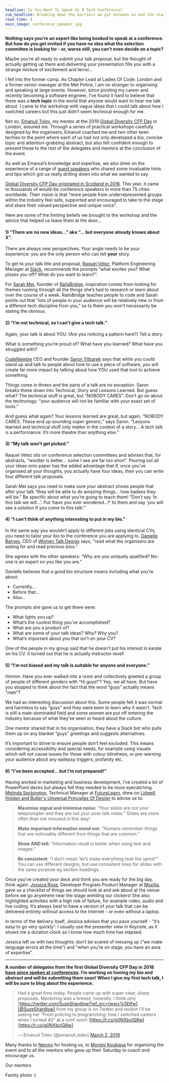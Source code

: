 ```yaml
---
headline: So You Want To Speak At A Tech Conference?
sub_headline: Breaking down the barriers we put between us and the stage
read_time: 4
main_image: conference_speaker.jpg
---
```


**Nothing says you’re an expert like being booked to speak at a conference.  But how do you get invited if you have no idea what the selection committee is looking for - or, worse still, you can’t even decide on a topic?**

Maybe you’re all ready to submit your talk proposal, but the thought of actually getting up there and delivering your presentation fills you with a strange mixture of excitement and terror...

I fell into the former camp.  As Chapter Lead at Ladies Of Code: London and a former senior manager at the Met Police, I am no stranger to organising and speaking at large events.  However, since pivoting my career and recently becoming a software engineer, I’ve found it hard to believe that there was a **tech topic** in the world that anyone would want to hear me talk about.  I came to the workshop with vague ideas that I could talk about how I switched careers but this just didn’t seem technical enough for me.

Not so, [Emanuil Tolev](https://twitter.com/emanuil_tolev), my mentor at the 2019 [Global Diversity CFP Day](https://globaldiversitycfpday.com) in London, assured me.  Through a series of practical workshops carefully designed by the organisers, Emanuil coached me and two other keen techies to the point where each of us had not only developed a bio, concise topic and attention-grabbing abstract, but also felt confident enough to present these to the rest of the delegates and mentors at the conclusion of the event.

As well as Emanuil’s knowledge and expertise, we also drew on the experience of a range of [guest speakers](https://globaldiversitycfpday.com/schedule) who shared some invaluable hints and tips which got us really drilling down into what we wanted to say.

[Global Diversity CFP Day originated in Scotland in 2016](http://scotlandjs.com/global-diversity-cfp-day).  This year, it came to thousands of would-be conference speakers in more than 75 cities worldwide.  Their vision is that “more people from underrepresented groups within the industry feel safe, supported and encouraged to take to the stage and share their valued perspective and unique voice”.

Here are some of the limiting beliefs we brought to the workshop and the advice that helped us leave them at the door...

#### 1) “There are no new ideas...” aka “... but everyone already knows about X”.

There are always new perspectives.  Your angle needs to be your experience: you are the only person who can tell **your** story.

To get to your talk title and proposal, [Raquel Vélez](https://twitter.com/rockbot), Platform Engineering Manager at [Slack](https://slack.com), recommends the prompts “what excites you?  What pisses you off?  What do you want to learn?”.

For [Sarah Mei](https://twitter.com/sarahmei), founder of [RailsBridge](http://railsbridge.org), inspiration comes from looking for themes running through all the things she’s had to research or learn about over the course of a week.  RailsBridge teaches people to code and Sarah points out that “lots of people in your audience will be relatively new or from a different tech discipline from you,” so to them you won’t necessarily be stating the obvious.

#### 2) “I’m not technical, so I can’t give a tech talk.”

Again, your talk is about YOU.  (Are you noticing a pattern here?)  Tell a story.

What is something you’re proud of?  What have you learned?  What have you struggled with?

[CodeNewbie](https://codenewbie.org) CEO and founder [Saron Yitbarek](https://saron.io) says that while you could stand up and talk to people about how to use a piece of software, you will create far more impact by talking about how YOU used that tool to achieve something.

Things come in threes and the parts of a talk are no exception.  Saron breaks these down into Technical, Story and Lessons Learned.  But guess what?  The technical stuff is great, but “NOBODY CARES”.  Don’t go on about the technology: “your audience will not be familiar with your exact set of tools.”

And guess what again?  Your lessons learned are great, but again, “NOBODY CARES.  These end up sounding super generic,” says Saron.  “Lessons learned and technical stuff only matter in the context of a story...  A tech talk is a performance: it’s more theatre than anything else.”

#### 3) “My talk won’t get picked.”

Raquel Vélez sits on conference selection committees and advises that, for abstracts, “wordier is better... some I see are far too short”.  Pouring out all your ideas onto paper has the added advantage that if, once you’ve organised all your thoughts, you actually have four ideas, then you can write four different talk proposals.

Sarah Mei says you need to make sure your abstract shows people that after your talk “they will be able to do amazing things... how badass they will be.”  Be specific about what you’re going to teach them!  “Don’t say ‘in this talk we will...’.  Put ‘have you ever wondered...?’ to them and say ‘you will see a solution if you come to this talk’.”

#### 4) “I can’t think of anything interesting to put in my bio.”

In the same way you wouldn’t apply to different jobs using identical CVs, you need to tailor your bio to the conference you are applying to.  [Danielle Barnes](https://twitter.com/daniellesheryce), CEO of [Women Talk Design](https://womentalkdesign.com) says, “read what the organisers are asking for and read previous bios.”

She agrees with the other speakers: “Why are you uniquely qualified?  No-one is an expert on you like you are.”

Danielle believes that a good bio structure means including what you’re about:

- Currently...
- Before that...
- Also...

The prompts she gave us to get there were:

- What lights you up?
- What’s the coolest thing you’ve accomplished?
- What are you a product of?
- What are some of your talk ideas?  Why?  Why you?
- What’s important about you that isn’t on your CV?

One of the people in my group said that he doesn’t put his interest in karate on his CV.  It turned out that he is actually instructor-level!

#### 5) “I’m not biased and my talk is suitable for anyone and everyone.”

Hmmm.  Have you ever walked into a room and collectively greeted a group of people of different genders with “Hi guys!”?  Yep, we all have.  But have you stopped to think about the fact that the word “guys” actually means “men”?

We had an interesting discussion about this.  Some people felt it was normal and harmless to say “guys” and they were keen to learn why it wasn’t.  Tech is still a male-dominated field and some women are put off entering the industry because of what they’ve seen or heard about the culture.

One mentor shared that in his organisation, they have a Slack bot who pulls them up on any blanket “guys” greetings and suggests alternatives.

It’s important to strive to ensure people don’t feel excluded.  This means considering accessibility and special needs, for example using visuals which will not cause issues for those with colour blindness, or pre-warning your audience about any epilepsy triggers, profanity etc.

#### 6) “I’ve been accepted... but I’m not prepared!”

Having worked in marketing and business development, I’ve created a lot of PowerPoint decks but always felt they needed to be more eyecatching.  [Melinda Seckington](https://missgeeky.com), Technical Manager at [FutureLearn](https://futurelearn.com), drew on [Lidwell, Holden and Butler's Universal Principles Of Design](http://universalprinciplesofdesign.com/books) to advise us to:

> **Maximise signal and minimise noise:** “Your slides are not your teleprompter and they are not your post-talk notes.”  Slides are more often than not misused in this way!
>
> **Make important information stand out:** “Humans remember things that are noticeably different from things that are common.”
>
> **Show AND tell:** “Information recall is better when using text and images.”
>
> **Be consistent:** “I don’t mean ‘let’s make everything look the same!’”  You can use different designs, but use consistent ones for slides with the same purpose eg section headings.

Once you’ve created your deck and think you are ready for the big day, think again.  [Jessica Rose](http://jessica.tech), Developer Program Product Manager at [Mozilla](https://mozilla.org), gave us a checklist of things we should look at and ask about at the venue before we go anywhere near the stage wielding our clickers!  She also highlighted activities with a high risk of failure, for example video, audio and live coding.  It’s always best to have a version of your talk that can be delivered entirely without access to the Internet - or even without a laptop.

In terms of the delivery itself, Jessica advises that you pace yourself - “it’s easy to go very quickly”.  I usually use the presenter view in Keynote, as it shows me a duration clock so I know how much time has elapsed.

Jessica left us with two thoughts: don’t be scared of messing up (“we make language errors all the time”) and “when you’re on stage, you have an aura of expertise”.

---

**A number of delegates from the first Global Diversity CFP Day in 2018 [have since spoken at conferences](https://www.globaldiversitycfpday.com/blog).  I’m working on honing my bio and abstract and will be submitting them soon!  When I give my first tech talk, I will be sure to blog about the experience.**

<blockquote class="twitter-tweet" data-lang="en"><p lang="en" dir="ltr">

Had a great time today. People came up with super clear, sharp proposals. Mentoring was a breeze, honestly. I think only [https://twitter.com/SuzeShardlow?ref_src=twsrc%5Etfw][@SuzeShardlow] from my group is on Twitter and reckon I'll be seeing her "From policing to programming: how I switched careers when I turned 40" at a conf soon! [https://t.co/g0NXbclQ8w]
[https://t.co/g0NXbclQ8w]</p>

&mdash; Emanuil Tolev (@emanuil_tolev) <a href="https://twitter.com/emanuil_tolev/status/1101918768274513920?ref_src=twsrc%5Etfw">March 2, 2019</a>
</blockquote>


Many thanks to [Nexmo](https://nexmo.com) for hosting us, to [Myrsini Koukiasa](https://twitter.com/myrsiningos) for organising the event and to all the mentors who gave up their Saturday to coach and encourage us.

Our mentors

Family photo :)
